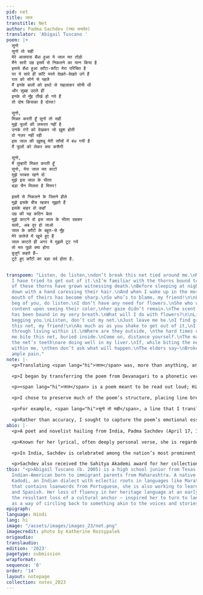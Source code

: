```yaml
---
pid: net
title: जाल
transtitle: Net
author: Padma Sachdev (पद्मा सचदेव)
translator: 'Abigail Tuscano '
poem: |+
  सुनो
  सुनो तो सही
  मेरे आसपास बँधा हुआ ये जाल मत तोड़ो
  मैंने सारी उम्र इसमें से निकलने का यत्न किया है
  इससे बँधा हुआ काँटा-काँटा मेरा परिचित है
  पर ये सारे हीं काँटे मरते देखते-देखते उगे हैं
  रात को सोने से पहले
  मैं इनके बालों को हाथो से सहलाकर सोयी थी
  और सुबह उठते हीं
  इनके वो मुँह तीखे हो गये हैं
  तो दोष किसका है दोस्त!

  सुनो,
  मिन्नत करती हूँ सुनो तो सही
  मुझे फूलों की ज़रूरत नहीं है
  उनके रंगों को देखकर जो ख़ुश होती
  वो नज़र नहीं रही
  इस जाल की ख़ुशबू मेरी साँसों में बंध गयी है
  मैं फूलों को लेकर क्या करूँगी

  सुनो,
  मैं तुम्हारी मिन्नत करती हूँ
  सुनो, मेरा जाल मत काटो
  मुझे परबस रहने दो
  मुझे इस जाल के भीतर
  बड़ा चैन मिलता है मित्तर!

  इसमें से निकलने के जितने हीले
  मुझे इसके बीच रहकर सूझते हैं
  इसके बाहर वो कहाँ
  उम्र की यह कठिन बेला
  मुझे काटने दो इस जाल के भीतर दबकर
  चलो, अब दूर हो जाओ
  जाल के काँटों के बहुत-से मुँह
  मेरे कलेजे में खुभे हुए हैं
  जाल काटते हीं अगर ये मुझमें टूट गये
  तो मत पूछो क्या होगा
  बुजुर्ग कहते हैं—
  टूटे हुए काँटों का बड़ा दर्द होता है.


transpoem: "Listen, do listen,\ndon’t break this net tied around me.\nMy whole life,
  I have tried to get out of it.\nI’m familiar with the thorns bound to it,\nbut all
  of these thorns have grown witnessing death.\nBefore sleeping at night,\nI laid
  down with a hand caressing their hair.\nAnd when I wake up in the morning,\nthat
  mouth of theirs has become sharp.\nSo who’s to blame, my friend!\n\nListen, \nI
  beg of you, do listen.\nI don’t have any need for flowers.\nShe who used to become
  content upon seeing their color,\nher gaze didn’t remain.\nThe scent of this net
  has been bound in my very breath.\nWhat will I do with flowers?\n\nListen,\nI’m
  begging you.\nListen, don’t cut my net.\nJust leave me be.\nI find great comfort\nwithin
  this net, my friend!\n\nAs much as as you shake to get out of it,\nI understand
  through living within it.\nWhere are they outside, \nthe hard times of this age?\nLet
  me bite this net, buried inside.\nCome on, distance yourself.\nThe many-mouths of
  the net’s teeth\nare doing well in my liver.\nIf, while biting the net, they break
  within me, \nthen don’t ask what will happen.\nThe elders say—\nBroken thorns cause
  ample pain."
note: |-
  <p>Translating <span lang="hi">जाल</span> was, more than anything, an exercise in patience — clearing the straits of my lack of expertise in reading Devanagari script and the poet’s extensive use of metaphor and imagery that, often, proved difficult to understand as a non-native Hindi speaker.</p>

  <p>I began by transferring the poem from Devanagari to a phonetic version in Latin script. I learned Hindi by listening, and being able to link words to sound proved the most effective method of finding meaning in the text. From there I translated the poem literally, then adjusted the language of my translation to account for Sachdev’s tone and my interpretation of her intentions.</p>

  <p><span lang="hi">जाल</span> is a poem meant to be read out loud; Hindi poetry has a wonderful lyrical quality, rhythmic and rich on the tongue. This musicality falls flat in a language like English, whose semantics and phonetics lend themselves to harder, shorter consonants and singular meaning. To remedy this, I focused on enhancing the poem’s emotional aspect through my use of diction.</p>

  <p>I chose to preserve much of the poem’s structure, placing line breaks and stanzas in similar places; however, I also added capitalization — a feature that Hindi lacks completely — and punctuation where it didn’t exist prior for stylistic purposes. While the original can be read with minimal punctuation, almost intuitively, the same transitions between thoughts read much less naturally in English. However, while I sought to keep the structure similar, preserving the meaning in the same direct way was much more difficult. Many phrases are untranslatable, or can be translated multiple ways.</p>

  <p>For example, <span lang="hi">सुनो तो सही</span>, a line that I translated as “do listen,” has no English equivalent. In its original form, it evokes a sense of both invitation and desperation, as if the poet is beseeching an unhearing stranger or seeking company between the bars of a jail cell. Similarly, <span lang="hi">कलेजे</span> can be translated as both heart and liver. I chose liver for the gruesome, honest tone it lends to the poet’s narrative, while heart would have alluded in some ways to a romance that the text doesn’t contain.</p>

  <p>Rather than accuracy, I sought to capture the poem’s emotional essence — the poet’s clinging to familiar pain, her simultaneous self-destruction and consumption of that which traps her.</p>
abio: |-
  <p>A poet and novelist hailing from India, Padma Sachdev (April 17, 1940 – August 4, 2021) is widely acknowledged as the first modern female poet to write in Dogri — an Indo-Aryan language native to India’s Jammu district. She also wrote extensively in Hindi, Urdu, and Punjabi.</p>

  <p>Known for her lyrical, often deeply personal verse, she is regarded as a luminary of Dogri culture, evoking in her readers the beauty and nostalgia of their language — and of their nation. Through her intimate descriptions of mundane life, her own emotional turmoil, and the lands she was raised on, Sachdev’s love for her heritage is evident.</p>

  <p>In India, Sachdev is celebrated among the nation’s most prominent female poets and contributors to Indian literature, and her death was regarded as a loss for her home state of Jammu and Kashmir. She was awarded the Padma Shri, India’s fourth-highest civilian honor, for her work.</p>

  <p>Sachdev also received the Sahitya Akademi award for her collection <span lang="hi">मेरी कविता मेरे गीत</span> (My Poems, My Songs), a work which inspired Hindi poet and freedom fighter Ramdhari Singh Dinkar to declare, “After reading Padma’s poems, I felt I should throw my pen away—for what Padma writes is true poetry.”</p>
tbio: "<p>Abigail Tuscano (b. 2005) is a high school junior from Texas, and a first-generation
  Indian-American born to immigrant parents from Maharashtra. A native speaker of
  Kadodi, an Indian dialect with eclectic roots in languages like Marathi and Konkani
  that contains loanwords from Portuguese, she is also working to learn Hindi, Urdu,
  and Spanish. Her loss of fluency in her heritage language at an early age — and
  the resultant loss of a cultural anchor — inspired her to turn to language-learning
  as a way of circling back to something akin to the voices and stories of her childhood.</p>"
epigraph:
language: Hindi
lang: hi
image: "/assets/images/images_23/net.png"
imagecredit: photo by Katherine Rozsypalek
origaudio:
translaudio:
edition: '2023'
pagetype: submission
wrapformat:
sequence: '0'
order: '14'
layout: notepage
collection: notes_2023
---
```

